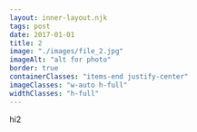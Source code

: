 ```yaml
---
layout: inner-layout.njk
tags: post
date: 2017-01-01
title: 2
image: "./images/file_2.jpg"
imageAlt: "alt for photo"
border: true
containerClasses: "items-end justify-center"
imageClasses: "w-auto h-full"
widthClasses: "h-full"
---
```


hi2
